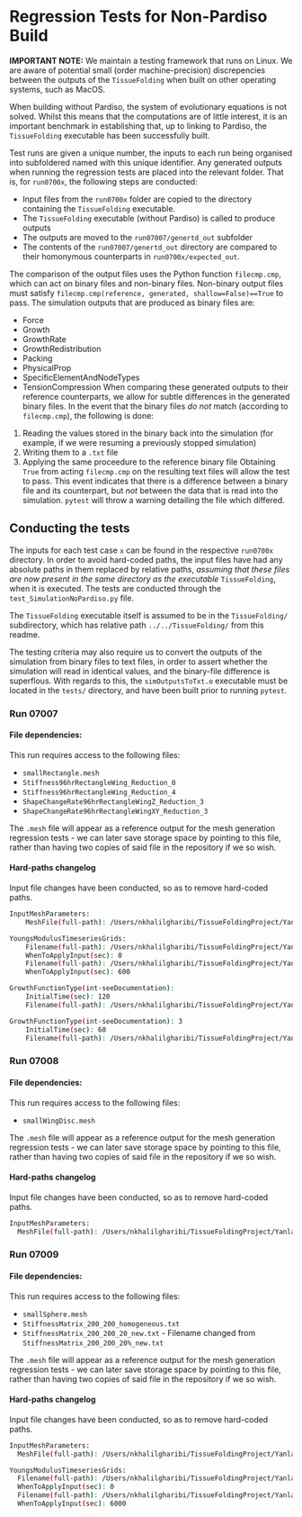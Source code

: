 # Regression Tests for Non-Pardiso Build

**IMPORTANT NOTE:** We maintain a testing framework that runs on Linux.
We are aware of potential small (order machine-precision) discrepencies between the outputs of the `TissueFolding` when built on other operating systems, such as MacOS.

When building without Pardiso, the system of evolutionary equations is not solved.
Whilst this means that the computations are of little interest, it is an important benchmark in establishing that, up to linking to Pardiso, the `TissueFolding` executable has been successfully built.

Test runs are given a unique number, the inputs to each run being organised into subfoldered named with this unique identifier. Any generated outputs when running the regression tests are placed into the relevant folder.
That is, for `run0700x`, the following steps are conducted:
- Input files from the `run0700x` folder are copied to the directory containing the `TissueFolding` executable.
- The `TissueFolding` executable (without Pardiso) is called to produce outputs
- The outputs are moved to the `run07007/genertd_out` subfolder
- The contents of the `run07007/genertd_out` directory are compared to their homonymous counterparts in `run0700x/expected_out`.

The comparison of the output files uses the Python function `filecmp.cmp`, which can act on binary files and non-binary files.
Non-binary output files must satisfy `filecmp.cmp(reference, generated, shallow=False)==True` to pass.
The simulation outputs that are produced as binary files are:
 - Force
 - Growth
 - GrowthRate
 - GrowthRedistribution
 - Packing
 - PhysicalProp
 - SpecificElementAndNodeTypes
 - TensionCompression
When comparing these generated outputs to their reference counterparts, we allow for subtle differences in the generated binary files.
In the event that the binary files _do not_ match (according to `filecmp.cmp`), the following is done:
1. Reading the values stored in the binary back into the simulation (for example, if we were resuming a previously stopped simulation)
1. Writing them to a `.txt` file
1. Applying the same proceedure to the reference binary file
Obtaining `True` from acting `filecmp.cmp` on the resulting text files will allow the test to pass.
This event indicates that there is a difference between a binary file and its counterpart, but _not_ between the data that is read into the simulation. 
`pytest` will throw a warning detailing the file which differed.


## Conducting the tests

The inputs for each test case `x` can be found in the respective `run0700x` directory.
In order to avoid hard-coded paths, the input files have had any absolute paths in them replaced by relative paths, _assuming that these files are now present in the same directory as the executable_ `TissueFolding`, when it is executed.
The tests are conducted through the `test_SimulationNoPardiso.py` file.

The `TissueFolding` executable itself is assumed to be in the `TissueFolding/` subdirectory, which has relative path `../../TissueFolding/` from this readme.

The testing criteria may also require us to convert the outputs of the simulation from binary files to text files, in order to assert whether the simulation will read in identical values, and the binary-file difference is superflous.
With regards to this, the `simOutputsToTxt.o` executable must be located in the `tests/` directory, and have been built prior to running `pytest`.

### Run 07007

#### File dependencies:

This run requires access to the following files:
- `smallRectangle.mesh`
- `Stiffness96hrRectangleWing_Reduction_0`
- `Stiffness96hrRectangleWing_Reduction_4`
- `ShapeChangeRate96hrRectangleWingZ_Reduction_3`
- `ShapeChangeRate96hrRectangleWingXY_Reduction_3`

The `.mesh` file will appear as a reference output for the mesh generation regression tests - we can later save storage space by pointing to this file, rather than having two copies of said file in the repository if we so wish.

#### Hard-paths changelog

Input file changes have been conducted, so as to remove hard-coded paths.

```bash
InputMeshParameters:
    MeshFile(full-path): /Users/nkhalilgharibi/TissueFoldingProject/YanlanMaoLabRepo/TissueOrigami/ToolBox/MeshGeneration/2DEllipse/smallRectangle.mesh

YoungsModulusTimeseriesGrids:
    Filename(full-path): /Users/nkhalilgharibi/TissueFoldingProject/YanlanMaoLabRepo/TissueOrigami/ToolBox/StiffnessTimeSeries/Stiffness96hrRectangleWing_Reduction_0
    WhenToApplyInput(sec): 0
    Filename(full-path): /Users/nkhalilgharibi/TissueFoldingProject/YanlanMaoLabRepo/TissueOrigami/ToolBox/StiffnessTimeSeries/Stiffness96hrRectangleWing_Reduction_4
    WhenToApplyInput(sec): 600

GrowthFunctionType(int-seeDocumentation):
    InitialTime(sec): 120
    Filename(full-path): /Users/nkhalilgharibi/TissueFoldingProject/YanlanMaoLabRepo/TissueOrigami/ToolBox/GrowthRates/ShapeChangeRate96hrRectangleWingZ_Reduction_3

GrowthFunctionType(int-seeDocumentation): 3
    InitialTime(sec): 60
    Filename(full-path): /Users/nkhalilgharibi/TissueFoldingProject/YanlanMaoLabRepo/TissueOrigami/ToolBox/GrowthRates/ShapeChangeRate96hrRectangleWingXY_Reduction_3
```

### Run 07008

#### File dependencies:

This run requires access to the following files:
- `smallWingDisc.mesh`

The `.mesh` file will appear as a reference output for the mesh generation regression tests - we can later save storage space by pointing to this file, rather than having two copies of said file in the repository if we so wish.

#### Hard-paths changelog

Input file changes have been conducted, so as to remove hard-coded paths.

```bash
InputMeshParameters:
  MeshFile(full-path): /Users/nkhalilgharibi/TissueFoldingProject/YanlanMaoLabRepo/TissueOrigami/ToolBox/MeshGeneration/2DEllipse/smallWingDisc.mesh
```

### Run 07009

#### File dependencies:

This run requires access to the following files:
- `smallSphere.mesh`
- `StiffnessMatrix_200_200_homogeneous.txt`
- `StiffnessMatrix_200_200_20_new.txt` - Filename changed from `StiffnessMatrix_200_200_20%_new.txt`

The `.mesh` file will appear as a reference output for the mesh generation regression tests - we can later save storage space by pointing to this file, rather than having two copies of said file in the repository if we so wish.

#### Hard-paths changelog

Input file changes have been conducted, so as to remove hard-coded paths.

```bash
InputMeshParameters:
  MeshFile(full-path): /Users/nkhalilgharibi/TissueFoldingProject/YanlanMaoLabRepo/TissueOrigami/ToolBox/MeshGeneration/2DEllipse/smallSphere.mesh

YoungsModulusTimeseriesGrids:
  Filename(full-path): /Users/nkhalilgharibi/TissueFoldingProject/YanlanMaoLabRepo/TissueOrigami/ToolBox/StiffnessTimeSeries/StiffnessMatrix_200_200_homogeneous.txt
  WhenToApplyInput(sec): 0
  Filename(full-path): /Users/nkhalilgharibi/TissueFoldingProject/YanlanMaoLabRepo/TissueOrigami/ToolBox/StiffnessTimeSeries/StiffnessMatrix_200_200_20%_new.txt
  WhenToApplyInput(sec): 6000
```
